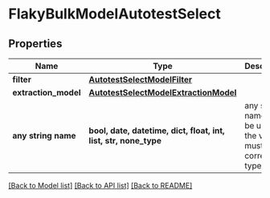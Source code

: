 # FlakyBulkModelAutotestSelect


## Properties
Name | Type | Description | Notes
------------ | ------------- | ------------- | -------------
**filter** | [**AutotestSelectModelFilter**](AutotestSelectModelFilter.md) |  | [optional] 
**extraction_model** | [**AutotestSelectModelExtractionModel**](AutotestSelectModelExtractionModel.md) |  | [optional] 
**any string name** | **bool, date, datetime, dict, float, int, list, str, none_type** | any string name can be used but the value must be the correct type | [optional]

[[Back to Model list]](../README.md#documentation-for-models) [[Back to API list]](../README.md#documentation-for-api-endpoints) [[Back to README]](../README.md)


